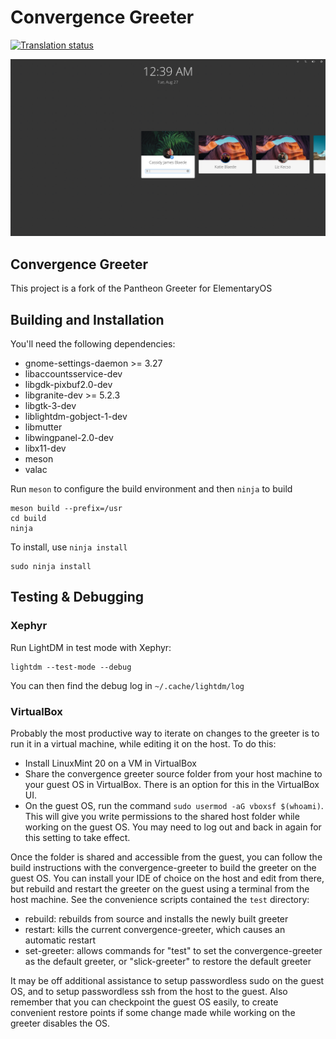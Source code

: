# Convergence Greeter

[![Translation status](https://l10n.elementary.io/widgets/desktop/-/greeter/svg-badge.svg)](https://l10n.elementary.io/engage/desktop/?utm_source=widget)

![Screenshot](data/screenshot.png?raw=true)

## Convergence Greeter
This project is a fork of the Pantheon Greeter for ElementaryOS

## Building and Installation

You'll need the following dependencies:

* gnome-settings-daemon >= 3.27
* libaccountsservice-dev
* libgdk-pixbuf2.0-dev
* libgranite-dev >= 5.2.3
* libgtk-3-dev
* liblightdm-gobject-1-dev
* libmutter
* libwingpanel-2.0-dev
* libx11-dev
* meson
* valac

Run `meson` to configure the build environment and then `ninja` to build

    meson build --prefix=/usr
    cd build
    ninja

To install, use `ninja install`

    sudo ninja install

## Testing & Debugging

### Xephyr

Run LightDM in test mode with Xephyr:

    lightdm --test-mode --debug

You can then find the debug log in `~/.cache/lightdm/log`

### VirtualBox

Probably the most productive way to iterate on changes to the greeter is to run it in a virtual machine, while editing it on the host.  To do this:

- Install LinuxMint 20 on a VM in VirtualBox
- Share the convergence greeter source folder from your host machine to your guest OS in VirtualBox.  There is an option for this in the VirtualBox UI.
- On the guest OS, run the command `sudo usermod -aG vboxsf $(whoami)`.  This will give you write permissions to the shared host folder while working on the guest OS.  You may need to log out and back in again for this setting to take effect.

Once the folder is shared and accessible from the guest, you can follow the build instructions with the convergence-greeter to build the greeter on the guest OS.  You can install your IDE of choice on the host and edit from there, but rebuild and restart the greeter on the guest using a terminal from the host machine.  See the convenience scripts contained the `test` directory:

- rebuild: rebuilds from source and installs the newly built greeter
- restart: kills the current convergence-greeter, which causes an automatic restart
- set-greeter: allows commands for "test" to set the convergence-greeter as the default greeter, or "slick-greeter" to restore the default greeter

It may be off additional assistance to setup passwordless sudo on the guest OS, and to setup passwordless ssh from the host to the guest.  Also remember that you can checkpoint the guest OS easily, to create convenient restore points if some change made while working on the greeter disables the OS.


